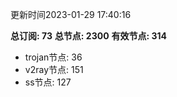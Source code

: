 更新时间2023-01-29 17:40:16

**总订阅: 73**
**总节点: 2300**
**有效节点: 314**
- trojan节点: 36
- v2ray节点: 151
- ss节点: 127
